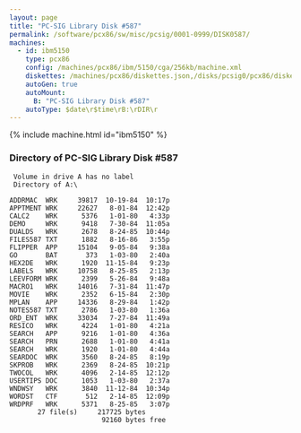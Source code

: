 ```yaml
---
layout: page
title: "PC-SIG Library Disk #587"
permalink: /software/pcx86/sw/misc/pcsig/0001-0999/DISK0587/
machines:
  - id: ibm5150
    type: pcx86
    config: /machines/pcx86/ibm/5150/cga/256kb/machine.xml
    diskettes: /machines/pcx86/diskettes.json,/disks/pcsig0/pcx86/diskettes.json
    autoGen: true
    autoMount:
      B: "PC-SIG Library Disk #587"
    autoType: $date\r$time\rB:\rDIR\r
---
```


{% include machine.html id="ibm5150" %}

### Directory of PC-SIG Library Disk #587

     Volume in drive A has no label
     Directory of A:\

    ADDRMAC  WRK     39817  10-19-84  10:17p
    APPTMENT WRK     22627   8-01-84  12:42p
    CALC2    WRK      5376   1-01-80   4:33p
    DEMO     WRK      9418   7-30-84  11:05a
    DUALDS   WRK      2678   8-24-85  10:44p
    FILES587 TXT      1882   8-16-86   3:55p
    FLIPPER  APP     15104   9-05-84   9:38a
    GO       BAT       373   1-03-80   2:40a
    HEX2DE   WRK      1920  11-15-84   9:23p
    LABELS   WRK     10758   8-25-85   2:13p
    LEEVFORM WRK      2399   5-26-84   9:48a
    MACRO1   WRK     14016   7-31-84  11:47p
    MOVIE    WRK      2352   6-15-84   2:30p
    MPLAN    APP     14336   8-29-84   1:42p
    NOTES587 TXT      2786   1-03-80   1:36a
    ORD_ENT  WRK     33034   7-27-84  11:49a
    RESICO   WRK      4224   1-01-80   4:21a
    SEARCH   APP      9216   1-01-80   4:36a
    SEARCH   PRN      2688   1-01-80   4:41a
    SEARCH   WRK      1920   1-01-80   4:44a
    SEARDOC  WRK      3560   8-24-85   8:19p
    SKPROB   WRK      2369   8-24-85  10:21p
    TWOCOL   WRK      4096   2-14-85  12:12p
    USERTIPS DOC      1053   1-03-80   2:37a
    WNDWSY   WRK      3840  11-12-84  10:34p
    WORDST   CTF       512   2-14-85  12:09p
    WRDPRF   WRK      5371   8-25-85   3:07p
           27 file(s)     217725 bytes
                           92160 bytes free
